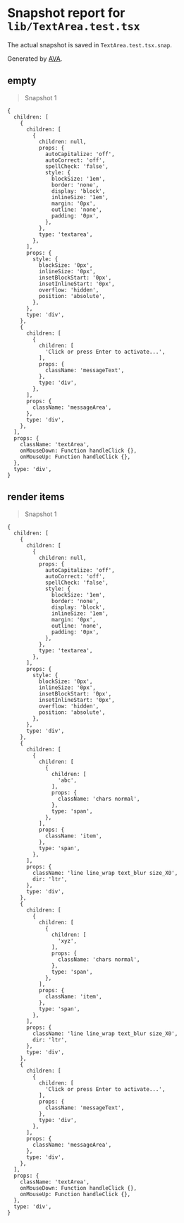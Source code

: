 # Snapshot report for `lib/TextArea.test.tsx`

The actual snapshot is saved in `TextArea.test.tsx.snap`.

Generated by [AVA](https://avajs.dev).

## empty

> Snapshot 1

    {
      children: [
        {
          children: [
            {
              children: null,
              props: {
                autoCapitalize: 'off',
                autoCorrect: 'off',
                spellCheck: 'false',
                style: {
                  blockSize: '1em',
                  border: 'none',
                  display: 'block',
                  inlineSize: '1em',
                  margin: '0px',
                  outline: 'none',
                  padding: '0px',
                },
              },
              type: 'textarea',
            },
          ],
          props: {
            style: {
              blockSize: '0px',
              inlineSize: '0px',
              insetBlockStart: '0px',
              insetInlineStart: '0px',
              overflow: 'hidden',
              position: 'absolute',
            },
          },
          type: 'div',
        },
        {
          children: [
            {
              children: [
                'Click or press Enter to activate...',
              ],
              props: {
                className: 'messageText',
              },
              type: 'div',
            },
          ],
          props: {
            className: 'messageArea',
          },
          type: 'div',
        },
      ],
      props: {
        className: 'textArea',
        onMouseDown: Function handleClick {},
        onMouseUp: Function handleClick {},
      },
      type: 'div',
    }

## render items

> Snapshot 1

    {
      children: [
        {
          children: [
            {
              children: null,
              props: {
                autoCapitalize: 'off',
                autoCorrect: 'off',
                spellCheck: 'false',
                style: {
                  blockSize: '1em',
                  border: 'none',
                  display: 'block',
                  inlineSize: '1em',
                  margin: '0px',
                  outline: 'none',
                  padding: '0px',
                },
              },
              type: 'textarea',
            },
          ],
          props: {
            style: {
              blockSize: '0px',
              inlineSize: '0px',
              insetBlockStart: '0px',
              insetInlineStart: '0px',
              overflow: 'hidden',
              position: 'absolute',
            },
          },
          type: 'div',
        },
        {
          children: [
            {
              children: [
                {
                  children: [
                    'abc',
                  ],
                  props: {
                    className: 'chars normal',
                  },
                  type: 'span',
                },
              ],
              props: {
                className: 'item',
              },
              type: 'span',
            },
          ],
          props: {
            className: 'line line_wrap text_blur size_X0',
            dir: 'ltr',
          },
          type: 'div',
        },
        {
          children: [
            {
              children: [
                {
                  children: [
                    'xyz',
                  ],
                  props: {
                    className: 'chars normal',
                  },
                  type: 'span',
                },
              ],
              props: {
                className: 'item',
              },
              type: 'span',
            },
          ],
          props: {
            className: 'line line_wrap text_blur size_X0',
            dir: 'ltr',
          },
          type: 'div',
        },
        {
          children: [
            {
              children: [
                'Click or press Enter to activate...',
              ],
              props: {
                className: 'messageText',
              },
              type: 'div',
            },
          ],
          props: {
            className: 'messageArea',
          },
          type: 'div',
        },
      ],
      props: {
        className: 'textArea',
        onMouseDown: Function handleClick {},
        onMouseUp: Function handleClick {},
      },
      type: 'div',
    }

